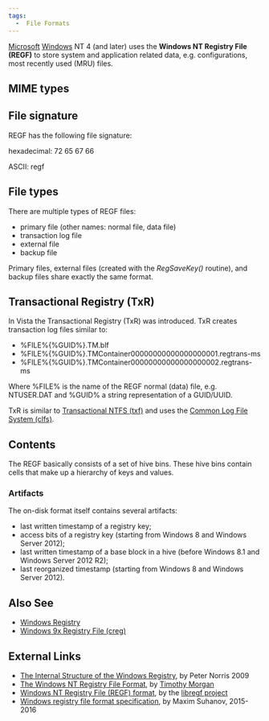 ```yaml
---
tags:
  -  File Formats
---
```

[Microsoft](microsoft.md) [Windows](Windows "wikilink") NT 4
(and later) uses the **Windows NT Registry File (REGF)** to store system
and application related data, e.g. configurations, most recently used
(MRU) files.

## MIME types

## File signature

REGF has the following file signature:

hexadecimal: 72 65 67 66

ASCII: regf

## File types

There are multiple types of REGF files:

- primary file (other names: normal file, data file)
- transaction log file
- external file
- backup file

Primary files, external files (created with the *RegSaveKey()* routine),
and backup files share exactly the same format.

## Transactional Registry (TxR)

In Vista the Transactional Registry (TxR) was introduced. TxR creates
transaction log files similar to:

- %FILE%{%GUID%}.TM.blf
- %FILE%{%GUID%}.TMContainer00000000000000000001.regtrans-ms
- %FILE%{%GUID%}.TMContainer00000000000000000002.regtrans-ms

Where %FILE% is the name of the REGF normal (data) file, e.g. NTUSER.DAT
and %GUID% a string representation of a GUID/UUID.

TxR is similar to [Transactional NTFS (txf)](ntfs.md) and uses
the [Common Log File System
(clfs)](common_log_file_system_(clfs).md).

## Contents

The REGF basically consists of a set of hive bins. These hive bins
contain cells that make up a hierarchy of keys and values.

### Artifacts

The on-disk format itself contains several artifacts:

- last written timestamp of a registry key;
- access bits of a registry key (starting from Windows 8 and Windows
  Server 2012);
- last written timestamp of a base block in a hive (before Windows 8.1
  and Windows Server 2012 R2);
- last reorganized timestamp (starting from Windows 8 and Windows Server
  2012).

## Also See

- [Windows Registry](windows_registry.md)
- [Windows 9x Registry File
  (creg)](windows_9x_registry_file_(creg).md)

## External Links

- [The Internal Structure of the Windows
  Registry](http://amnesia.gtisc.gatech.edu/~moyix/suzibandit.ltd.uk/MSc),
  by Peter Norris 2009
- [The Windows NT Registry File
  Format](http://www.sentinelchicken.com/research/registry_format/), by
  [Timothy Morgan](timothy_morgan.md)
- [Windows NT Registry File (REGF)
  format](https://github.com/libyal/libregf/blob/master/documentation/Windows%20NT%20Registry%20File%20(REGF)%20format.asciidoc),
  by the [libregf project](libregf.md)
- [Windows registry file format
  specification](https://github.com/msuhanov/regf/blob/master/Windows%20registry%20file%20format%20specification.md),
  by Maxim Suhanov, 2015-2016

